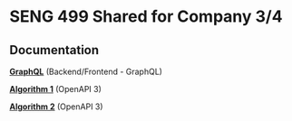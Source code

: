 # SENG 499 Shared for Company 3/4

## Documentation

**[GraphQL](https://seng499-s22-company3.github.io/shared/graphql)** (Backend/Frontend - GraphQL)

**[Algorithm 1](https://seng499-s22-company3.github.io/shared/algorithm1/)** (OpenAPI 3)

**[Algorithm 2](https://seng499-s22-company3.github.io/shared/algorithm2/)** (OpenAPI 3)
